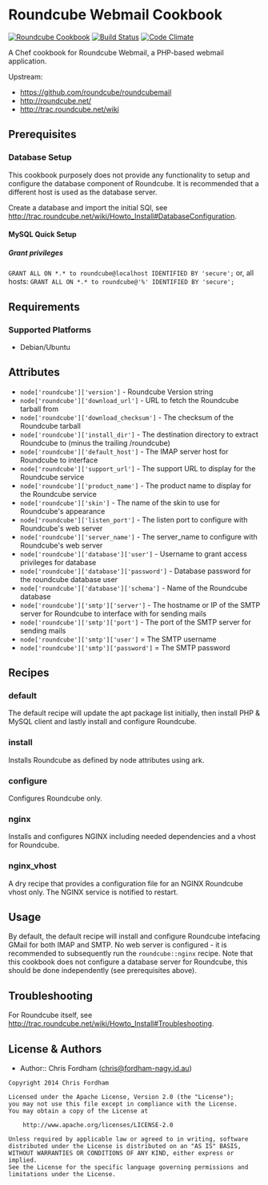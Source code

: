 Roundcube Webmail Cookbook
==========================

[![Roundcube Cookbook](http://img.shields.io/badge/cookbook-roundcube%20v0.1.0-lightgrey.svg)](https://github.com/xhost-cookbooks/roundcube)
[![Build Status](https://travis-ci.org/xhost-cookbooks/roundcube.svg)](https://travis-ci.org/xhost-cookbooks/roundcube)
[![Code Climate](https://codeclimate.com/github/xhost-cookbooks/system.png)](https://codeclimate.com/github/xhost-cookbooks/roundcube)

A Chef cookbook for Roundcube Webmail, a PHP-based webmail application.

Upstream:
- https://github.com/roundcube/roundcubemail
- http://roundcube.net/
- http://trac.roundcube.net/wiki

Prerequisites
-------------

### Database Setup
This cookbook purposely does not provide any functionality to setup and configure the database component of Roundcube. It is recommended that a different host is used as the database server.

Create a database and import the initial SQl, see http://trac.roundcube.net/wiki/Howto_Install#DatabaseConfiguration.

#### MySQL Quick Setup

##### Grant privileges

`GRANT ALL ON *.* to roundcube@localhost IDENTIFIED BY 'secure';` or, all hosts:
`GRANT ALL ON *.* to roundcube@'%' IDENTIFIED BY 'secure';`

Requirements
------------
### Supported Platforms
 * Debian/Ubuntu

Attributes
----------

 * `node['roundcube']['version']` - Roundcube Version string
 * `node['roundcube']['download_url']` - URL to fetch the Roundcube tarball from
 * `node['roundcube']['download_checksum']` - The checksum of the Roundcube tarball
 * `node['roundcube']['install_dir']` - The destination directory to extract Roundcube to (minus the trailing /roundcube)
 * `node['roundcube']['default_host']` - The IMAP server host for Roundcube to interface
 * `node['roundcube']['support_url']` - The support URL to display for the Roundcube service
 * `node['roundcube']['product_name']` - The product name to display for the Roundcube service
 * `node['roundcube']['skin']` - The name of the skin to use for Roundcube's appearance
 * `node['roundcube']['listen_port']` - The listen port to configure with Roundcube's web server
 * `node['roundcube']['server_name']` - The server_name to configure with Roundcube\'s web server
 * `node['roundcube']['database']['user']` - Username to grant access privileges for database
 * `node['roundcube']['database']['password']` - Database password for the roundcube database user
 * `node['roundcube']['database']['schema']` - Name of the Roundcube database
 * `node['roundcube']['smtp']['server']` - The hostname or IP of the SMTP server for Roundcube to interface with for sending mails
 * `node['roundcube']['smtp']['port']` - The port of the SMTP server for sending mails
 * `node['roundcube']['smtp']['user']` = The SMTP username
 * `node['roundcube']['smtp']['password']` = The SMTP password

Recipes
-------
### default
The default recipe will update the apt package list initially, then install PHP & MySQL client and lastly install and configure Roundcube.

### install
Installs Roundcube as defined by node attributes using ark.

### configure
Configures Roundcube only.

### nginx
Installs and configures NGINX including needed dependencies and a vhost for Roundcube.

### nginx_vhost
A dry recipe that provides a configuration file for an NGINX Roundcube vhost only. The NGINX service is notified to restart.

Usage
-----
By default, the default recipe will install and configure Roundcube intefacing GMail for both IMAP and SMTP. No web server is configured - it is recommended to subsequently run the `roundcube::nginx` recipe. Note that this cookbook does not configure a database server for Roundcube, this should be done independently (see prerequisites above).

Troubleshooting
---------------

For Roundcube itself, see http://trac.roundcube.net/wiki/Howto_Install#Troubleshooting.

License & Authors
-----------------
- Author:: Chris Fordham (<chris@fordham-nagy.id.au>)

```text
Copyright 2014 Chris Fordham

Licensed under the Apache License, Version 2.0 (the "License");
you may not use this file except in compliance with the License.
You may obtain a copy of the License at

    http://www.apache.org/licenses/LICENSE-2.0

Unless required by applicable law or agreed to in writing, software
distributed under the License is distributed on an "AS IS" BASIS,
WITHOUT WARRANTIES OR CONDITIONS OF ANY KIND, either express or implied.
See the License for the specific language governing permissions and
limitations under the License.
```
